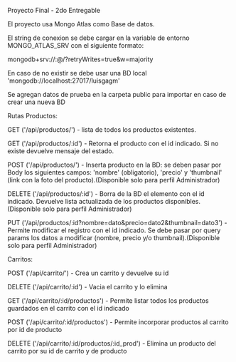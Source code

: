 Proyecto Final - 2do Entregable


El proyecto usa Mongo Atlas como Base de datos.

El string de conexion se debe cargar en la variable de entorno MONGO_ATLAS_SRV con el siguiente formato:

mongodb+srv://:@/?retryWrites=true&w=majority

En caso de no existir se debe usar una BD local 'mongodb://localhost:27017/luisgagm'

Se agregan datos de prueba en la carpeta public para importar en caso de crear una nueva BD

Rutas
Productos:

GET ('/api/productos/') - lista de todos los productos existentes.

GET ('/api/productos/:id') - Retorna el producto con el id indicado. Si no existe devuelve mensaje del estado.

POST ('/api/productos/') - Inserta producto en la BD: se deben pasar por Body los siguientes campos: 'nombre' (obligatorio), 'precio' y 'thumbnail' (link con la foto del producto).(Disponible solo para perfil Administrador)

DELETE ('/api/productos/:id') - Borra de la BD el elemento con el id indicado. Devuelve lista actualizada de los productos disponibles.(Disponible solo para perfil Administrador)

PUT ('/api/productos/:id?nombre=dato&precio=dato2&thumbnail=dato3') - Permite modificar el registro con el id indicado. Se debe pasar por query params los datos a modificar (nombre, precio y/o thumbnail).(Disponible solo para perfil Administrador)

Carritos:

POST ('/api/carrito/') - Crea un carrito y devuelve su id

DELETE ('/api/carrito/:id') - Vacia el carrito y lo elimina

GET ('/api/carrito/:id/productos') - Permite listar todos los productos guardados en el carrito con el id indicado

POST ('/api/carrito/:id/productos') - Permite incorporar productos al carrito por id de producto

DELETE ('/api/carrito/:id/productos/:id_prod') - Elimina un producto del carrito por su id de carrito y de producto